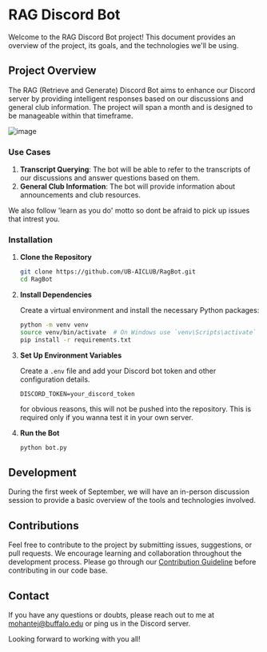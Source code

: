 # RAG Discord Bot

Welcome to the RAG Discord Bot project! This document provides an overview of the project, its goals, and the technologies we'll be using.

## Project Overview

The RAG (Retrieve and Generate) Discord Bot aims to enhance our Discord server by providing intelligent responses based on our discussions and general club information. The project will span a month and is designed to be manageable within that timeframe.


![image](https://github.com/user-attachments/assets/175d2671-3920-461c-903c-d868dd7749ad)


### Use Cases

1. **Transcript Querying**: The bot will be able to refer to the transcripts of our discussions and answer questions based on them.
2. **General Club Information**: The bot will provide information about announcements and club resources.

We also follow 'learn as you do' motto so dont be afraid to pick up issues that intrest you.

### Installation

1. **Clone the Repository**

   ```bash
   git clone https://github.com/UB-AICLUB/RagBot.git
   cd RagBot
   ```

2. **Install Dependencies**

   Create a virtual environment and install the necessary Python packages:

   ```bash
   python -m venv venv
   source venv/bin/activate  # On Windows use `venv\Scripts\activate`
   pip install -r requirements.txt
   ```

3. **Set Up Environment Variables**

   Create a `.env` file and add your Discord bot token and other configuration details.

   ```env
   DISCORD_TOKEN=your_discord_token
   ```
   for obvious reasons, this will not be pushed into the repository. This is required only if you wanna test it in your own server.

4. **Run the Bot**

   ```bash
   python bot.py
   ```

## Development

During the first week of September, we will have an in-person discussion session to provide a basic overview of the tools and technologies involved.

## Contributions

Feel free to contribute to the project by submitting issues, suggestions, or pull requests. We encourage learning and collaboration throughout the development process. Please go through our [Contribution Guideline](./CONTRIBUTION.MD) before contributing in our code base.

## Contact

If you have any questions or doubts, please reach out to me at mohantej@buffalo.edu or ping us in the Discord server.

Looking forward to working with you all!
